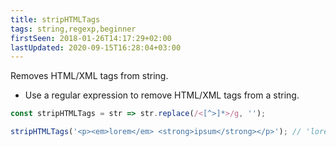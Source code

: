 ```yaml
---
title: stripHTMLTags
tags: string,regexp,beginner
firstSeen: 2018-01-26T14:17:29+02:00
lastUpdated: 2020-09-15T16:28:04+03:00
---
```


Removes HTML/XML tags from string.

- Use a regular expression to remove HTML/XML tags from a string.

```js
const stripHTMLTags = str => str.replace(/<[^>]*>/g, '');
```

```js
stripHTMLTags('<p><em>lorem</em> <strong>ipsum</strong></p>'); // 'lorem ipsum'
```
